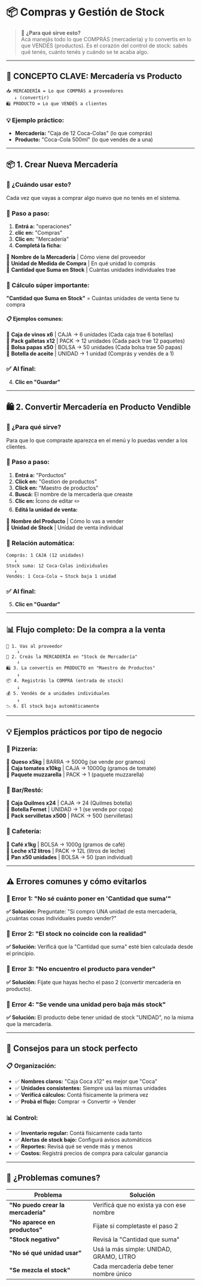 # 📦 Compras y Gestión de Stock
<div id="compras-stock"></div>

> 🎯 **¿Para qué sirve esto?**  
> Acá manejás todo lo que COMPRÁS (mercadería) y lo convertís en lo que VENDÉS (productos). Es el corazón del control de stock: sabés qué tenés, cuánto tenés y cuándo se te acaba algo.

---

## 🔑 **CONCEPTO CLAVE: Mercadería vs Producto**

```
📥 MERCADERÍA = Lo que COMPRÁS a proveedores
   ↓ (convertir)
🛍️ PRODUCTO = Lo que VENDÉS a clientes
```

### **💡 Ejemplo práctico:**
- **Mercadería:** "Caja de 12 Coca-Colas" (lo que comprás)
- **Producto:** "Coca-Cola 500ml" (lo que vendés de a una)

---

## 📦 **1. Crear Nueva Mercadería**

### **🎯 ¿Cuándo usar esto?**
Cada vez que vayas a comprar algo nuevo que no tenés en el sistema.

### **🚀 Paso a paso:**
1. **Entrá a:** "operaciones"
2. **clic en:** "Compras"
2. **Clic en:** "Mercadería"
3. **Completá la ficha:**

🔹 **Nombre de la Mercadería** | Cómo viene del proveedor  
🔹 **Unidad de Medida de Compra** | En qué unidad lo comprás  
🔹 **Cantidad que Suma en Stock** | Cuántas unidades individuales trae

### **🧮 Cálculo súper importante:**
**"Cantidad que Suma en Stock"** = Cuántas unidades de venta tiene tu compra

#### **📋 Ejemplos comunes:**

🔹 **Caja de vinos x6** | CAJA → 6 unidades (Cada caja trae 6 botellas)  
🔹 **Pack galletas x12** | PACK → 12 unidades (Cada pack trae 12 paquetes)  
🔹 **Bolsa papas x50** | BOLSA → 50 unidades (Cada bolsa trae 50 papas)  
🔹 **Botella de aceite** | UNIDAD → 1 unidad (Comprás y vendés de a 1)

### **✅ Al final:**
4. **Clic en "Guardar"**

---

## 🛍️ **2. Convertir Mercadería en Producto Vendible**

### **🎯 ¿Para qué sirve?**
Para que lo que compraste aparezca en el menú y lo puedas vender a los clientes.

### **🚀 Paso a paso:**
1. **Entrá a:** "Porductos"
2. **Click en:** "Gestion de productos"
3. **Click en:** "Maestro de productos"
4. **Buscá:** El nombre de la mercadería que creaste
5. **Clic en:** Ícono de editar ✏️
6. **Editá la unidad de venta:**

🔹 **Nombre del Producto** | Cómo lo vas a vender  
🔹 **Unidad de Stock** | Unidad de venta individual

### **🔄 Relación automática:**
```
Comprás: 1 CAJA (12 unidades) 
   ↓
Stock suma: 12 Coca-Colas individuales
   ↓
Vendés: 1 Coca-Cola → Stock baja 1 unidad
```

### **✅ Al final:**
5. **Clic en "Guardar"**

---

## 📊 **Flujo completo: De la compra a la venta**

```
🏪 1. Vas al proveedor
    ↓
📝 2. Creás la MERCADERÍA en "Stock de Mercadería"
    ↓
🛍️ 3. La convertís en PRODUCTO en "Maestro de Productos"
    ↓
📦 4. Registrás la COMPRA (entrada de stock)
    ↓
💰 5. Vendés de a unidades individuales
    ↓
📉 6. El stock baja automáticamente
```

---

## 💡 **Ejemplos prácticos por tipo de negocio**

### **🍕 Pizzería:**

🔹 **Queso x5kg** | BARRA → 5000g (se vende por gramos)  
🔹 **Caja tomates x10kg** | CAJA → 10000g (gramos de tomate)  
🔹 **Paquete muzzarella** | PACK → 1 (paquete muzzarella)

### **🍺 Bar/Restó:**

🔹 **Caja Quilmes x24** | CAJA → 24 (Quilmes botella)  
🔹 **Botella Fernet** | UNIDAD → 1 (se vende por copa)  
🔹 **Pack servilletas x500** | PACK → 500 (servilletas)

### **🥪 Cafetería:**

🔹 **Café x1kg** | BOLSA → 1000g (gramos de café)  
🔹 **Leche x12 litros** | PACK → 12L (litros de leche)  
🔹 **Pan x50 unidades** | BOLSA → 50 (pan individual)

---

## ⚠️ **Errores comunes y cómo evitarlos**

### **🚨 Error 1: "No sé cuánto poner en 'Cantidad que suma'"**
**✅ Solución:** Preguntate: "Si compro UNA unidad de esta mercadería, ¿cuántas cosas individuales puedo vender?"

### **🚨 Error 2: "El stock no coincide con la realidad"**
**✅ Solución:** Verificá que la "Cantidad que suma" esté bien calculada desde el principio.

### **🚨 Error 3: "No encuentro el producto para vender"**
**✅ Solución:** Fijate que hayas hecho el paso 2 (convertir mercadería en producto).

### **🚨 Error 4: "Se vende una unidad pero baja más stock"**
**✅ Solución:** El producto debe tener unidad de stock "UNIDAD", no la misma que la mercadería.

---

## 🎯 **Consejos para un stock perfecto**

### **📋 Organización:**
- ✅ **Nombres claros:** "Caja Coca x12" es mejor que "Coca"
- ✅ **Unidades consistentes:** Siempre usá las mismas unidades
- ✅ **Verificá cálculos:** Contá físicamente la primera vez
- ✅ **Probá el flujo:** Comprar → Convertir → Vender

### **📊 Control:**
- ✅ **Inventario regular:** Contá físicamente cada tanto
- ✅ **Alertas de stock bajo:** Configurá avisos automáticos
- ✅ **Reportes:** Revisá qué se vende más y menos
- ✅ **Costos:** Registrá precios de compra para calcular ganancia

---

## 🚨 **¿Problemas comunes?**

| Problema | Solución |
|----------|----------|
| **"No puedo crear la mercadería"** | Verificá que no exista ya con ese nombre |
| **"No aparece en productos"** | Fijate si completaste el paso 2 |
| **"Stock negativo"** | Revisá la "Cantidad que suma" |
| **"No sé qué unidad usar"** | Usá la más simple: UNIDAD, GRAMO, LITRO |
| **"Se mezcla el stock"** | Cada mercadería debe tener nombre único |

